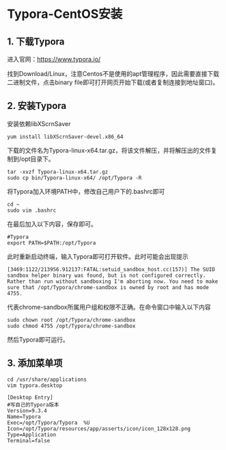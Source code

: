 # Typora-CentOS安装

## 1. 下载Typora

进入官网：https://www.typora.io/

找到Download/Linux，注意Centos不是使用的apt管理程序，因此需要直接下载二进制文件，点击binary file即可打开网页开始下载(或者复制连接到地址窗口)。

## 2. 安装Typora

安装依赖libXScrnSaver


```
yum install libXScrnSaver-devel.x86_64
```


下载的文件名为Typora-linux-x64.tar.gz，将该文件解压，并将解压出的文件复制到/opt目录下。

```
tar -xvzf Typora-linux-x64.tar.gz
sudo cp bin/Typora-linux-x64/ /opt/Typora -R
```

将Typora加入环境PATH中，修改自己用户下的.bashrc即可

```
cd ~
sudo vim .bashrc
```

在最后加入以下内容，保存即可。

```
#Typora
export PATH=$PATH:/opt/Typora
```

此时重新启动终端，输入Typora即可打开软件。此时可能会出现提示

```
[3469:1122/213956.912137:FATAL:setuid_sandbox_host.cc(157)] The SUID sandbox helper binary was found, but is not configured correctly. Rather than run without sandboxing I'm aborting now. You need to make sure that /opt/Typora/chrome-sandbox is owned by root and has mode 4755.
```

代表chrome-sandbox所属用户组和权限不正确。在命令窗口中输入以下内容

```
sudo chown root /opt/Typora/chrome-sandbox
sudo chmod 4755 /opt/Typora/chrome-sandbox
```

然后Typora即可运行。

## 3. 添加菜单项

```
cd /usr/share/applications
vim typora.desktop
```

```
[Desktop Entry]
#写自己的Typora版本
Version=9.3.4
Name=Typora
Exec=/opt/Typora/Typora  %U
Icon=/opt/Typora/resources/app/asserts/icon/icon_128x128.png
Type=Application
Terminal=false
```
